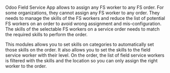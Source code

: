 Odoo Field Service App allows to assign any FS worker to any FS order.
For some organizations, they cannot assign any FS worker to any order.
They needs to manage the skills of the FS workers and reduce the list of
potential FS workers on an order to avoid wrong assignment and
mis-configuration. The skills of the selectable FS workers on a service
order needs to match the required skills to perform the order.

This modules allows you to set skills on categories to automatically set
those skills on the order. It also allows you to set the skills to the
field service worker with their level. On the order, the list of field
service workers is filtered with the skills and the location so you can
only assign the right worker to the order.
